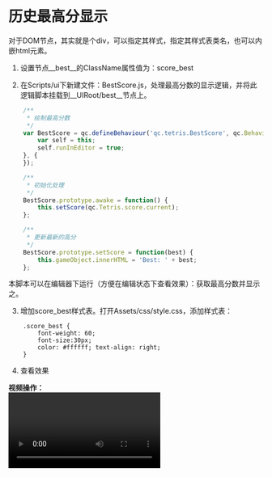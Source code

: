 # 历史最高分显示
对于DOM节点，其实就是个div，可以指定其样式，指定其样式表类名，也可以内嵌html元素。  

1. 设置节点__best__的ClassName属性值为：score_best

2. 在Scripts/ui下新建文件：BestScore.js，处理最高分数的显示逻辑，并将此逻辑脚本挂载到__UIRoot/best__节点上。  
````javascript
	/**
	 * 绘制最高分数
	 */
	var BestScore = qc.defineBehaviour('qc.tetris.BestScore', qc.Behaviour, function() {
	    var self = this;
	    self.runInEditor = true;
	}, {
	});

	/**
	 * 初始化处理
	 */
	BestScore.prototype.awake = function() {
	    this.setScore(qc.Tetris.score.current);
	};

	/**
	 * 更新最新的高分
	 */
	BestScore.prototype.setScore = function(best) {
	    this.gameObject.innerHTML = 'Best: ' + best;
	};
````
本脚本可以在编辑器下运行（方便在编辑状态下查看效果）：获取最高分数并显示之。

3. 增加score_best样式表。打开Assets/css/style.css，添加样式表：
````
	.score_best {
	    font-weight: 60;
	    font-size:30px;
	    color: #ffffff; text-align: right;
	}
````

4. 查看效果
  
__视频操作：__  
<video controls="controls" src="../video/create_best_score.mp4"></video>

